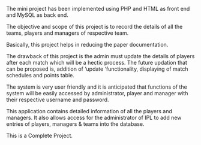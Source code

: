 The mini project has been implemented using PHP and HTML as front end and MySQL as back end.

The objective and scope of this project is to record the details of all the teams, players and managers of respective team. 

Basically, this project helps in reducing the paper documentation.

The drawback of this project is the admin must update the details of players after each match which will be a hectic process. The future updation that can be proposed is, addition of ‘update ‘functionality, displaying of match schedules and points table.

The system is very user friendly and it is anticipated that functions of the system will be easily accessed by administrator, player and manager with their respective username and password. 

This application contains detailed information of all the players and managers. It also allows access for the administrator of IPL to add new entries of players, managers & teams into the database.


This is a Complete Project.
